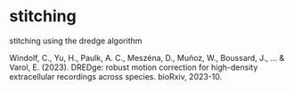 # stitching
 stitching using the dredge algorithm


 


 Windolf, C., Yu, H., Paulk, A. C., Meszéna, D., Muñoz, W., Boussard, J., ... & Varol, E. (2023). DREDge: robust motion correction for high-density extracellular recordings across species. bioRxiv, 2023-10.
